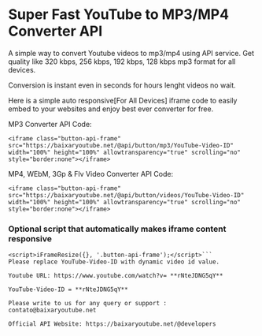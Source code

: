 # Super Fast YouTube to MP3/MP4 Converter API

A simple way to convert Youtube videos to mp3/mp4 using API service. Get quality like 320 kbps, 256 kbps, 192 kbps, 128 kbps mp3 format for all devices.

Conversion is instant even in seconds for hours lenght videos no wait.

Here is a simple auto responsive[For All Devices] iframe code to easily embed to your websites and enjoy best ever converter for free.

MP3 Converter API Code:

`<iframe class="button-api-frame" src="https://baixaryoutube.net/@api/button/mp3/YouTube-Video-ID" width="100%" height="100%" allowtransparency="true" scrolling="no" style="border:none"></iframe>`

MP4, WEbM, 3Gp & Flv Video Converter API Code:

`<iframe class="button-api-frame" src="https://baixaryoutube.net/@api/button/videos/YouTube-Video-ID" width="100%" height="100%" allowtransparency="true" scrolling="no" style="border:none"></iframe>`

### Optional script that automatically makes iframe content responsive
```<script src="https://cdnjs.cloudflare.com/ajax/libs/iframe-resizer/3.5.14/iframeResizer.min.js"></script>
<script>iFrameResize({}, '.button-api-frame');</script>```
Please replace YouTube-Video-ID with dynamic video id value.

Youtube URL: https://www.youtube.com/watch?v= **rNteJDNG5qY**

YouTube-Video-ID = **rNteJDNG5qY**

Please write to us for any query or support : contato@baixaryoutube.net

Official API Website: https://baixaryoutube.net/@developers

